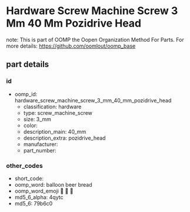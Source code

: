# Hardware Screw Machine Screw 3 Mm 40 Mm Pozidrive Head  

note: This is part of OOMP the Oopen Organization Method For Parts. For more details: https://github.com/oomlout/oomp_base

##  part details





### id
* oomp_id: hardware_screw_machine_screw_3_mm_40_mm_pozidrive_head
  * classification: hardware
  * type: screw_machine_screw
  * size: 3_mm
  * color: 
  * description_main: 40_mm
  * description_extra: pozidrive_head
  * manufacturer: 
  * part_number: 

### other_codes
* short_code: 
* oomp_word: balloon beer bread
* oomp_word_emoji :balloon: :beer: :bread:
* md5_6_alpha: 4qytc
* md5_6: 79b6c0